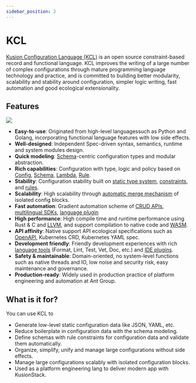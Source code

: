 ```yaml
---
sidebar_position: 2
---
```


# KCL

[Kusion Configuration Language (KCL)](https://github.com/KusionStack/KCLVM) is an open source constraint-based record and functional language. KCL improves the writing of a large number of complex configurations through mature programming language technology and practice, and is committed to building better modularity, scalability and stability around configuration, simpler logic writing, fast automation and good ecological extensionality.

## Features

![](/img/docs/user_docs/intro/kcl.png)

+ **Easy-to-use**: Originated from high-level languages ​​such as Python and Golang, incorporating functional language features with low side effects.
+ **Well-designed**: Independent Spec-driven syntax, semantics, runtime and system modules design.
+ **Quick modeling**: [Schema](https://kusionstack.iohttps://kcl-lang.io/#schema)-centric configuration types and modular abstraction.
+ **Rich capabilities**: Configuration with type, logic and policy based on [Config](https://kusionstack.io/docs/reference/lang/lang/codelab/simple), [Schema](https://kusionstack.iohttps://kcl-lang.io//#schema), [Lambda](https://kusionstack.iohttps://kcl-lang.io//#function), [Rule](https://kusionstack.iohttps://kcl-lang.io//#rule).
+ **Stability**: Configuration stability built on [static type system](https://kusionstack.iohttps://kcl-lang.io//#type-system), [constraints](https://kusionstack.iohttps://kcl-lang.io//#validation), and [rules](https://kusionstack.iohttps://kcl-lang.io/#rule).
+ **Scalability**: High scalability through [automatic merge mechanism](https://kusionstack.iohttps://kcl-lang.io//#-operators-1) of isolated config blocks.
+ **Fast automation**: Gradient automation scheme of [CRUD APIs](https://kusionstack.iohttps://kcl-lang.io//#kcl-cli-variable-override), [multilingual SDKs](https://kusionstack.io/docs/reference/lang/xlang-api/overview), [language plugin](https://github.com/KusionStack/kcl-plugin)
+ **High performance**: High compile time and runtime performance using Rust & C and [LLVM](https://llvm.org/), and support compilation to native code and [WASM](https://webassembly.org/).
+ **API affinity**: Native support API ecological specifications such as [OpenAPI](https://github.com/KusionStack/kcl-openapi), Kubernetes CRD, Kubernetes YAML spec.
+ **Development friendly**: Friendly development experiences with rich [language tools](https://kusionstack.io/docs/reference/cli/kcl/) (Format, Lint, Test, Vet, Doc, etc.) and [IDE plugins](https://github.com/KusionStack/vscode-kcl).
+ **Safety & maintainable**: Domain-oriented, no system-level functions such as native threads and IO, low noise and security risk, easy maintenance and governance.
+ **Production-ready**: Widely used in production practice of platform engineering and automation at Ant Group.

## What is it for?

You can use KCL to

+ Generate low-level static configuration data like JSON, YAML, etc.
+ Reduce boilerplate in configuration data with the schema modeling.
+ Define schemas with rule constraints for configuration data and validate them automatically.
+ Organize, simplify, unify and manage large configurations without side effects.
+ Manage large configurations scalably with isolated configuration blocks.
+ Used as a platform engineering lang to deliver modern app with KusionStack.
